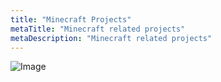 ```yaml
---
title: "Minecraft Projects"
metaTitle: "Minecraft related projects"
metaDescription: "Minecraft related projects"
---
```

![Image](/static/neat.jpg)